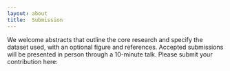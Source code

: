 ```yaml
---
layout: about
title:  Submission
---
```

We welcome abstracts that outline the core research and specify the dataset used, with an optional figure and references. Accepted submissions will be presented in person through a 10-minute talk. Please submit your contribution here:
